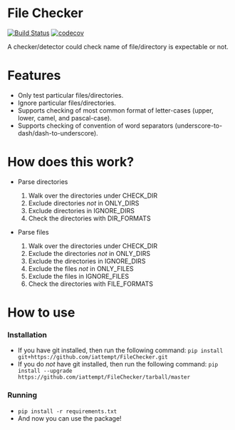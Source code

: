 # File Checker
[![Build Status](https://travis-ci.org/iattempt/FileChecker.svg?branch=master)](https://travis-ci.org/iattempt/FileChecker) [![codecov](https://codecov.io/gh/iattempt/FileChecker/branch/master/graph/badge.svg)](https://codecov.io/gh/iattempt/FileChecker)

A checker/detector could check name of file/directory is expectable or not.

# Features
+ Only test particular files/directories.
+ Ignore particular files/directories.
+ Supports checking of most common format of letter-cases (upper, lower, camel, and pascal-case).
+ Supports checking of convention of word separators (underscore-to-dash/dash-to-underscore).

# How does this work?
+ Parse directories
    1. Walk over the directories under CHECK_DIR
    2. Exclude directories *not* in ONLY_DIRS
    3. Exclude directories in IGNORE_DIRS
    4. Check the directories with DIR_FORMATS

+ Parse files
    1. Walk over the directories under CHECK_DIR
    2. Exclude the directories *not* in ONLY_DIRS
    3. Exclude the directories in IGNORE_DIRS
    4. Exclude the files *not* in ONLY_FILES
    5. Exclude the files in IGNORE_FILES
    6. Check the directories with FILE_FORMATS

# How to use

### Installation
+ If you have git installed, then run the following command: `pip install git+https://github.com/iattempt/FileChecker.git`
+ If you do _not_ have git installed, then run the following command: `pip install --upgrade https://github.com/iattempt/FileChecker/tarball/master`

### Running
+ `pip install -r requirements.txt`
+ And now you can use the package!
